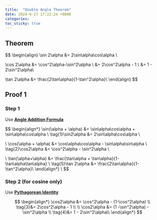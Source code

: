 ```yaml
---
title:  "Double Angle Theorem"
date: 2024-6-27 17:22:24 +0800
categories:
toc_sticky: true
---
```

## Theorem 

$$
\begin{align}
\sin 2\alpha &= 2\sin\alpha\cos\alpha \\

\cos 2\alpha &= \cos^2\alpha-\sin^2\alpha \\
&= 2\cos^2\alpha - 1 \\ 
&= 1 - 2\sin^2\alpha\\

\tan 2\alpha &= \frac{2\tan\alpha}{1-\tan^2\alpha}\\
\end{align}
$$

## Proof 1

### Step 1
Use [**Angle Addition Formula**](../angle_addition)

$$
\begin{align*}
\sin(\alpha + \alpha) &= \sin\alpha\cos\alpha + \sin\alpha\cos\alpha \\
\tag{1}\sin2\alpha &= 2\sin\alpha\cos\alpha \\

\\
\cos(\alpha + \alpha) &= \cos\alpha\cos\alpha - \sin\alpha\sin\alpha \\
\tag{2}\cos2\alpha &= \cos^2\alpha - \sin^2\alpha \\

\\
\tan(\alpha+\alpha) &= \frac{\tan\alpha + \tan\alpha}{1-\tan\alpha\tan\alpha} \\
\tag{5}\tan 2\alpha &= \frac{2\tan\alpha}{1-\tan^2\alpha}\\
\end{align*}
\\
$$

### Step 2 (for cosine only)
Use [**Pythagorean Identity**](../pythogorean_identity)

$$
\begin{align*}
\cos2\alpha &= \cos^2\alpha - (1-\cos^2\alpha) \\
\tag{3}&= 2\cos^2\alpha - 1 \\ 
\\
\cos2\alpha &= (1 -\sin^2\alpha) - \sin^2\alpha \\
\tag{4}&= 1 - 2\sin^2\alpha\\
\end{align*}
$$

